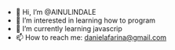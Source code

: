 - 👋 Hi, I’m @AlNULlNDALE
- 👀 I’m interested in learning how to program
- 🌱 I’m currently learning javascrip
- 📫 How to reach me: danielafarina@gmail.com

<!---
AlNULlNDALE/AlNULlNDALE is a ✨ special ✨ repository because its `README.md` (this file) appears on your GitHub profile.
You can click the Preview link to take a look at your changes.
--->
